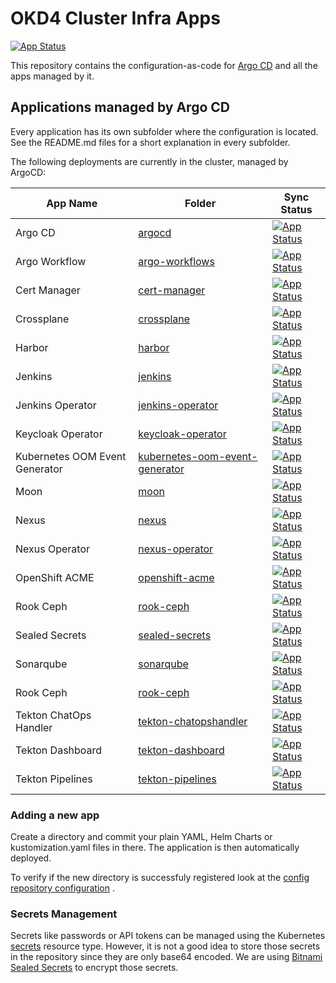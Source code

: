 # OKD4 Cluster Infra Apps

[![App Status](https://argocd.baloise.dev/api/badge?name=okd4-cluster-infra-apps-apps)](https://argocd.baloise.dev/applications/okd4-cluster-infra-apps-apps)

This repository contains the configuration-as-code for [Argo CD](https://argoproj.github.io/argo-cd/) and all the apps
managed by it.

## Applications managed by Argo CD

Every application has its own subfolder where the configuration is located. See the README.md files for a short
explanation in every subfolder.

The following deployments are currently in the cluster, managed by ArgoCD:

| App Name                   | Folder                                             | Sync Status                         |
| -------------------------- | -------------------------------------------------- | ------------------------------------|
| Argo CD                    |[argocd](argocd)                                    |[![App Status](https://argocd.baloise.dev/api/badge?name=argocd)](https://argocd.baloise.dev/applications/argocd)|
| Argo Workflow              |[argo-workflows](argo-workflows)                    |[![App Status](https://argocd.baloise.dev/api/badge?name=argo-workflows)](https://argocd.baloise.dev/applications/argo-workflows)|
| Cert Manager               |[cert-manager](cert-manager)                        |[![App Status](https://argocd.baloise.dev/api/badge?name=cert-manager)](https://argocd.baloise.dev/applications/cert-manager)|
| Crossplane                 |[crossplane](crossplane)                            |[![App Status](https://argocd.baloise.dev/api/badge?name=crossplane)](https://argocd.baloise.dev/applications/crossplane)|
| Harbor                     |[harbor](harbor)                                    |[![App Status](https://argocd.baloise.dev/api/badge?name=harbor)](https://argocd.baloise.dev/applications/harbor)|
| Jenkins                    |[jenkins](jenkins)                                  |[![App Status](https://argocd.baloise.dev/api/badge?name=jenkins)](https://argocd.baloise.dev/applications/jenkins)|
| Jenkins Operator           |[jenkins-operator](jenkins-operator)                |[![App Status](https://argocd.baloise.dev/api/badge?name=jenkins-operator)](https://argocd.baloise.dev/applications/jenkins-operator)|
| Keycloak Operator          |[keycloak-operator](keycloak-operator)              |[![App Status](https://argocd.baloise.dev/api/badge?name=keycloak-operator)](https://argocd.baloise.dev/applications/keycloak-operator)|
| Kubernetes OOM Event Generator        |[kubernetes-oom-event-generator](kubernetes-oom-event-generator)                    |[![App Status](https://argocd.baloise.dev/api/badge?name=kubernetes-oom-event-generator)](https://argocd.baloise.dev/applications/kubernetes-oom-event-generator)|
| Moon                       |[moon](moon)                                        |[![App Status](https://argocd.baloise.dev/api/badge?name=moon)](https://argocd.baloise.dev/applications/moon)|
| Nexus                      |[nexus](nexus)                                      |[![App Status](https://argocd.baloise.dev/api/badge?name=nexus)](https://argocd.baloise.dev/applications/nexus)|
| Nexus Operator             |[nexus-operator](nexus-operator)                    |[![App Status](https://argocd.baloise.dev/api/badge?name=nexus-operator)](https://argocd.baloise.dev/applications/nexus-operator)|
| OpenShift ACME             |[openshift-acme](openshift-acme)                    |[![App Status](https://argocd.baloise.dev/api/badge?name=openshift-acme)](https://argocd.baloise.dev/applications/openshift-acme)|
| Rook Ceph                  |[rook-ceph](rook-ceph)                              |[![App Status](https://argocd.baloise.dev/api/badge?name=rook-ceph)](https://argocd.baloise.dev/applications/rook-ceph)|
| Sealed Secrets             |[sealed-secrets](sealed-secrets)                    |[![App Status](https://argocd.baloise.dev/api/badge?name=sealed-secrets)](https://argocd.baloise.dev/applications/sealed-secrets)|
| Sonarqube                  |[sonarqube](sonarqube)                              |[![App Status](https://argocd.baloise.dev/api/badge?name=sonarqube)](https://argocd.baloise.dev/applications/sonarqube)|
| Rook Ceph                  |[rook-ceph](rook-ceph)                              |[![App Status](https://argocd.baloise.dev/api/badge?name=rook-ceph)](https://argocd.baloise.dev/applications/rook-ceph)|
| Tekton ChatOps Handler     |[tekton-chatopshandler](tekton-chatopshandler)      |[![App Status](https://argocd.baloise.dev/api/badge?name=tekton-chatopshandler)](https://argocd.baloise.dev/applications/tekton-chatopshandler)|
| Tekton Dashboard           |[tekton-dashboard](tekton-dashboard)                |[![App Status](https://argocd.baloise.dev/api/badge?name=tekton-dashboard)](https://argocd.baloise.dev/applications/tekton-dashboard)|
| Tekton Pipelines           |[tekton-pipelines](tekton-pipelines)                |[![App Status](https://argocd.baloise.dev/api/badge?name=tekton-pipelines)](https://argocd.baloise.dev/applications/tekton-pipelines)|

### Adding a new app

Create a directory and commit your plain YAML, Helm Charts or kustomization.yaml files in there. The application is then
automatically deployed.

To verify if the new directory is successfuly registered look at
the [config repository configuration](https://github.com/baloise-incubator/okd4-apps-root-config/blob/master/apps/okd4-cluster-infra-apps.yaml#L24)
.

### Secrets Management

Secrets like passwords or API tokens can be managed using the
Kubernetes [secrets](https://kubernetes.io/docs/concepts/configuration/secret/) resource type. However, it is not a good
idea to store those secrets in the repository since they are only base64 encoded. We are
using [Bitnami Sealed Secrets](sealed-secrets) to encrypt those secrets.


